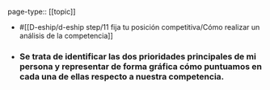 page-type:: [[topic]]

- #[[D-eship/d-eship step/11 fija tu posición competitiva/Cómo realizar un análisis de la competencia]]

- ### Se trata de identificar las dos prioridades principales de mi persona y representar de forma gráfica cómo puntuamos en cada una de ellas respecto a nuestra competencia.




